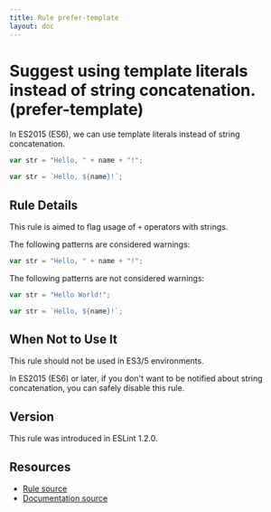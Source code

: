 ```yaml
---
title: Rule prefer-template
layout: doc
---
```

<!-- Note: No pull requests accepted for this file. See README.md in the root directory for details. -->
# Suggest using template literals instead of string concatenation. (prefer-template)

In ES2015 (ES6), we can use template literals instead of string concatenation.

```js
var str = "Hello, " + name + "!";
```

```js
var str = `Hello, ${name}!`;
```

## Rule Details

This rule is aimed to flag usage of `+` operators with strings.

The following patterns are considered warnings:

```js
var str = "Hello, " + name + "!";
```

The following patterns are not considered warnings:

```js
var str = "Hello World!";
```

```js
var str = `Hello, ${name}!`;
```

## When Not to Use It

This rule should not be used in ES3/5 environments.

In ES2015 (ES6) or later, if you don't want to be notified about string concatenation, you can safely disable this rule.

## Version

This rule was introduced in ESLint 1.2.0.

## Resources

* [Rule source](https://github.com/eslint/eslint/tree/master/lib/rules/prefer-template.js)
* [Documentation source](https://github.com/eslint/eslint/tree/master/docs/rules/prefer-template.md)
